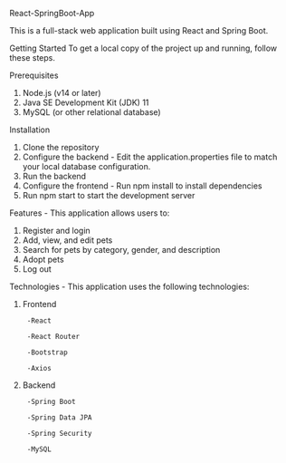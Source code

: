 React-SpringBoot-App

This is a full-stack web application built using React and Spring Boot.


Getting Started
To get a local copy of the project up and running, follow these steps.

Prerequisites
1. Node.js (v14 or later)
2. Java SE Development Kit (JDK) 11
3. MySQL (or other relational database)

Installation
1. Clone the repository
2. Configure the backend - Edit the application.properties file to match your local database configuration.
3. Run the backend
4. Configure the frontend - Run npm install to install dependencies
5. Run npm start to start the development server

Features - This application allows users to:
1. Register and login
2. Add, view, and edit pets
3. Search for pets by category, gender, and description
4. Adopt pets
5. Log out

Technologies - This application uses the following technologies:

1. Frontend

        -React 

        -React Router 

        -Bootstrap 

        -Axios 

2. Backend

        -Spring Boot

        -Spring Data JPA

        -Spring Security

        -MySQL
